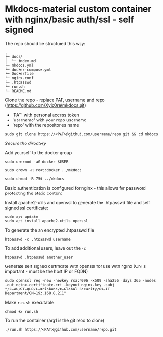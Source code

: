 # Mkdocs-material custom container with nginx/basic auth/ssl - self signed

The repo should be structured this way:

```
.
├─ docs/
│  └─ index.md
└─ mkdocs.yml
└─ docker-compose.yml
└─ Dockerfile
└─ nginx.conf
└─ .htpasswd
└─ run.sh
└─ README.md
```

Clone the repo - replace PAT, username and repo (https://github.com/Xyic0re/mkdocs.git)
 - 'PAT' with personal access token
 - 'username' with your repo username
 - 'repo' with the repositories name

```
sudo git clone https://<PAT>@github.com/username/repo.git && cd mkdocs
```

*Secure the directory*

Add yourself to the docker group

```
sudo usermod -aG docker $USER
```

```
sudo chown -R root:docker ../mkdocs
```

```
sudo chmod -R 750 ../mkdocs
```


Basic authentication is configured for nginx - this allows for password protecting the static content

Install apache2-utils and openssl to generate the .htpasswd file and self signed ssl certificate:

```
sudo apt update
sudo apt install apache2-utils openssl
```

To generate the an encrypted .htpasswd file

```
htpasswd -c .htpasswd username
```

To add additional users, leave out the `-c`

```
htpasswd .htpasswd another_user
```

Generate self signed certificate with openssl for use with nginx (CN is important - must be the host IP or FQDN)

```
sudo openssl req -new -newkey rsa:4096 -x509 -sha256 -days 365 -nodes -out nginx-certificate.crt -keyout nginx.key -subj "/C=AU/ST=QLD/L=Brisbane/O=Global Security/OU=IT Department/CN=192.168.8.211"
```

Make `run.sh` executable

```
chmod +x run.sh
```

To run the container (arg1 is the git repo to clone)

```
./run.sh https://<PAT>@github.com/username/repo.git
```